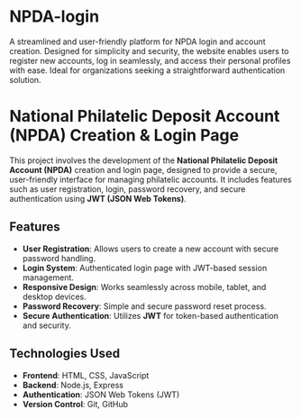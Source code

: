 # NPDA-login
A streamlined and user-friendly platform for NPDA login and account creation. Designed for simplicity and security, the website enables users to register new accounts, log in seamlessly, and access their personal profiles with ease. Ideal for organizations seeking a straightforward authentication solution.
# National Philatelic Deposit Account (NPDA) Creation & Login Page

This project involves the development of the **National Philatelic Deposit Account (NPDA)** creation and login page, designed to provide a secure, user-friendly interface for managing philatelic accounts. It includes features such as user registration, login, password recovery, and secure authentication using **JWT (JSON Web Tokens)**.

## Features
- **User Registration**: Allows users to create a new account with secure password handling.
- **Login System**: Authenticated login page with JWT-based session management.
- **Responsive Design**: Works seamlessly across mobile, tablet, and desktop devices.
- **Password Recovery**: Simple and secure password reset process.
- **Secure Authentication**: Utilizes **JWT** for token-based authentication and security.

## Technologies Used
- **Frontend**: HTML, CSS, JavaScript
- **Backend**: Node.js, Express
- **Authentication**: JSON Web Tokens (JWT)
- **Version Control**: Git, GitHub


